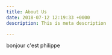 ```yaml
---
title: About Us
date: 2018-07-12 12:19:33 +0000
description: This is meta description

---
```

bonjour c'est philippe
